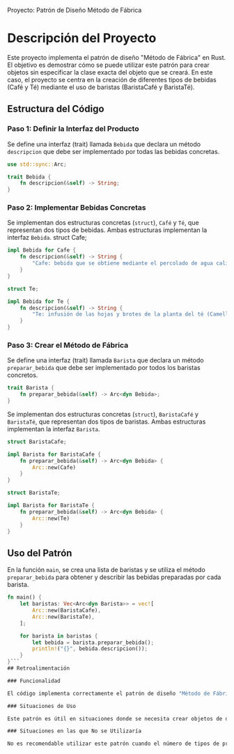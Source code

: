 Proyecto: Patrón de Diseño Método de Fábrica

# Descripción del Proyecto

Este proyecto implementa el patrón de diseño "Método de Fábrica" en Rust. El objetivo es demostrar cómo se puede utilizar este patrón para crear objetos sin especificar la clase exacta del objeto que se creará. En este caso, el proyecto se centra en la creación de diferentes tipos de bebidas (Café y Té) mediante el uso de baristas (BaristaCafé y BaristaTé).

## Estructura del Código

### Paso 1: Definir la Interfaz del Producto

Se define una interfaz (trait) llamada `Bebida` que declara un método `descripcion` que debe ser implementado por todas las bebidas concretas.

```rust
use std::sync::Arc;

trait Bebida {
    fn descripcion(&self) -> String;
}
```

### Paso 2: Implementar Bebidas Concretas

Se implementan dos estructuras concretas (`struct`), `Café` y `Té`, que representan dos tipos de bebidas. Ambas estructuras implementan la interfaz `Bebida`.
struct Cafe;

```rust
impl Bebida for Cafe {
    fn descripcion(&self) -> String {
        "Cafe: bebida que se obtiene mediante el percolado de agua caliente a través de los granos tostados y molidos de los frutos de la planta del café (cafeto); es altamente estimulante por su contenido de cafeína, una sustancia psicoactiva.".to_string()
    }
}

struct Te;

impl Bebida for Te {
    fn descripcion(&self) -> String {
        "Te: infusión de las hojas y brotes de la planta del té (Camellia sinensis).".to_string()
    }
}
```

### Paso 3: Crear el Método de Fábrica

Se define una interfaz (trait) llamada `Barista` que declara un método `preparar_bebida` que debe ser implementado por todos los baristas concretos.

```rust
trait Barista {
    fn preparar_bebida(&self) -> Arc<dyn Bebida>;
}
```

Se implementan dos estructuras concretas (`struct`), `BaristaCafé` y `BaristaTé`, que representan dos tipos de baristas. Ambas estructuras implementan la interfaz `Barista`.

```rust
struct BaristaCafe;

impl Barista for BaristaCafe {
    fn preparar_bebida(&self) -> Arc<dyn Bebida> {
        Arc::new(Cafe)
    }
}

struct BaristaTe;

impl Barista for BaristaTe {
    fn preparar_bebida(&self) -> Arc<dyn Bebida> {
        Arc::new(Te)
    }
}
```

## Uso del Patrón

En la función `main`, se crea una lista de baristas y se utiliza el método `preparar_bebida` para obtener y describir las bebidas preparadas por cada barista.

```rust
fn main() {
    let baristas: Vec<Arc<dyn Barista>> = vec![
        Arc::new(BaristaCafe),
        Arc::new(BaristaTe),
    ];

    for barista in baristas {
        let bebida = barista.preparar_bebida();
        println!("{}", bebida.descripcion());
    }
}```
## Retroalimentación

### Funcionalidad

El código implementa correctamente el patrón de diseño "Método de Fábrica". La interfaz `Bebida` y las implementaciones concretas `Café` y `Té` están bien definidas. Los baristas `BaristaCafé` y `BaristaTé` utilizan el método de fábrica `preparar_bebida` para crear instancias de `Café` y `Té`, respectivamente.

### Situaciones de Uso

Este patrón es útil en situaciones donde se necesita crear objetos de diferentes tipos sin especificar la clase exacta del objeto que se creará. Por ejemplo, en una aplicación de cafetería, se podría utilizar este patrón para crear diferentes tipos de bebidas (café, té, chocolate caliente) sin cambiar el código del cliente.

### Situaciones en las que No se Utilizaría

No es recomendable utilizar este patrón cuando el número de tipos de productos es fijo y conocido de antemano, ya que puede añadir complejidad innecesaria. En tales casos, una simple creación de objetos podría ser suficiente.
